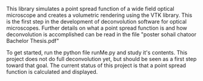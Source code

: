 This library simulates a point spread function of a wide field optical microscope and creates a volumetric rendering using the VTK library. This is the first step in the development of deconvolution software for optical microscopes. Further details on what a point spread function is and how deconvolution is accomplished can be read in the file "poster sohail chatoor Bachelor Thesis.pdf"

To get started, run the python file runMe.py and study it's contents. This project does not do full deconvolution yet, but should be seen as a first step toward that goal. The current status of this project is that a point spread function is calculated and displayed.

